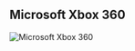 ## Microsoft Xbox 360

![Microsoft Xbox 360](/images/consoles/large/Microsoft-Xbox-360-Pro-Flat-wController-L.jpg)
